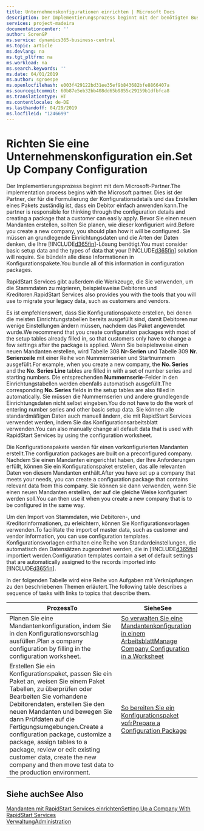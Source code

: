 ```yaml
---
title: Unternehmenskonfigurationen einrichten | Microsoft Docs
description: Der Implementierungsprozess beginnt mit der benötigten Business Central Lösung. Sie bündeln alle diese Informationen in Konfigurationspakete.
services: project-madeira
documentationcenter: ''
author: SorenGP
ms.service: dynamics365-business-central
ms.topic: article
ms.devlang: na
ms.tgt_pltfrm: na
ms.workload: na
ms.search.keywords: ''
ms.date: 04/01/2019
ms.author: sgroespe
ms.openlocfilehash: e003f429122bd31ee35ef9b843682bfe8866407a
ms.sourcegitcommit: 60b87e5eb32bb408dd65b9855c29159b1dfbfca8
ms.translationtype: HT
ms.contentlocale: de-DE
ms.lasthandoff: 04/29/2019
ms.locfileid: "1246699"
---
```

# <a name="set-up-company-configuration"></a><span data-ttu-id="d7415-104">Richten Sie eine Unternehmenskonfiguration ein.</span><span class="sxs-lookup"><span data-stu-id="d7415-104">Set Up Company Configuration</span></span>
<span data-ttu-id="d7415-105">Der Implementierungsprozess beginnt mit dem Microsoft-Partner.</span><span class="sxs-lookup"><span data-stu-id="d7415-105">The implementation process begins with the Microsoft partner.</span></span> <span data-ttu-id="d7415-106">Dies ist der Partner, der für die Formulierung der Konfigurationsdetails und das Erstellen eines Pakets zuständig ist, dass ein Debitor einfach anwenden kann.</span><span class="sxs-lookup"><span data-stu-id="d7415-106">The partner is responsible for thinking through the configuration details and creating a package that a customer can easily apply.</span></span> <span data-ttu-id="d7415-107">Bevor Sie einen neuen Mandanten erstellen, sollten Sie planen, wie dieser konfiguriert wird.</span><span class="sxs-lookup"><span data-stu-id="d7415-107">Before you create a new company, you should plan how it will be configured.</span></span> <span data-ttu-id="d7415-108">Sie müssen an grundlegende Einrichtungsdaten und die Arten der Daten denken, die Ihre [!INCLUDE[d365fin](includes/d365fin_md.md)]-Lösung benötigt.</span><span class="sxs-lookup"><span data-stu-id="d7415-108">You must consider basic setup data and the types of data that your [!INCLUDE[d365fin](includes/d365fin_md.md)] solution will require.</span></span> <span data-ttu-id="d7415-109">Sie bündeln alle diese Informationen in Konfigurationspakete.</span><span class="sxs-lookup"><span data-stu-id="d7415-109">You bundle all of this information in configuration packages.</span></span>

<span data-ttu-id="d7415-110">RapidStart Services gibt außerdem die Werkzeuge, die Sie verwenden, um die Stammdaten zu migrieren, beispielsweise Debitoren und Kreditoren.</span><span class="sxs-lookup"><span data-stu-id="d7415-110">RapidStart Services also provides you with the tools that you will use to migrate your legacy data, such as customers and vendors.</span></span>  

<span data-ttu-id="d7415-111">Es ist empfehlenswert, dass Sie Konfigurationspakete erstellen, bei denen die meisten Einrichtungstabellen bereits ausgefüllt sind, damit Debitoren nur wenige Einstellungen ändern müssen, nachdem das Paket angewendet wurde.</span><span class="sxs-lookup"><span data-stu-id="d7415-111">We recommend that you create configuration packages with most of the setup tables already filled in, so that customers only have to change a few settings after the package is applied.</span></span> <span data-ttu-id="d7415-112">Wenn Sie beispielsweise einen neuen Mandanten erstellen, wird Tabelle 308 **Nr-Serien** und Tabelle 309 **Nr. Serienzeile**  mit einer Reihe von Nummernserien und Startnummern ausgefüllt.</span><span class="sxs-lookup"><span data-stu-id="d7415-112">For example, when you create a new company, the **No. Series** and the **No. Series Line** tables are filled in with a set of number series and starting numbers.</span></span> <span data-ttu-id="d7415-113">Die entsprechenden **Nummernserie**-Felder in den Einrichtungstabellen werden ebenfalls automatisch ausgefüllt.</span><span class="sxs-lookup"><span data-stu-id="d7415-113">The corresponding **No. Series** fields in the setup tables are also filled in automatically.</span></span> <span data-ttu-id="d7415-114">Sie müssen die Nummernserien und andere grundlegende Einrichtungsdaten nicht selbst eingeben.</span><span class="sxs-lookup"><span data-stu-id="d7415-114">You do not have to do the work of entering number series and other basic setup data.</span></span> <span data-ttu-id="d7415-115">Sie können alle standardmäßigen Daten auch manuell ändern, die mit RapidStart Services verwendet werden, indem Sie das Konfigurationsarbeitsblatt verwenden.</span><span class="sxs-lookup"><span data-stu-id="d7415-115">You can also manually change all default data that is used with RapidStart Services by using the configuration worksheet.</span></span>  

<span data-ttu-id="d7415-116">Die Konfigurationspakete werden für einen vorkonfigurierten Mandanten erstellt.</span><span class="sxs-lookup"><span data-stu-id="d7415-116">The configuration packages are built on a preconfigured company.</span></span> <span data-ttu-id="d7415-117">Nachdem Sie einen Mandanten eingerichtet haben, der Ihre Anforderungen erfüllt, können Sie ein Konfigurationspaket erstellen, das alle relevanten Daten von diesem Mandanten enthält.</span><span class="sxs-lookup"><span data-stu-id="d7415-117">After you have set up a company that meets your needs, you can create a configuration package that contains relevant data from this company.</span></span> <span data-ttu-id="d7415-118">Sie können sie dann verwenden, wenn Sie einen neuen Mandanten erstellen, der auf die gleiche Weise konfiguriert werden soll.</span><span class="sxs-lookup"><span data-stu-id="d7415-118">You can then use it when you create a new company that is to be configured in the same way.</span></span>  

<span data-ttu-id="d7415-119">Um den Import von Stammdaten, wie Debitoren-, und Kreditorinformationen, zu erleichtern, können Sie Konfigurationsvorlagen verwenden.</span><span class="sxs-lookup"><span data-stu-id="d7415-119">To facilitate the import of master data, such as customer and vendor information, you can use configuration templates.</span></span> <span data-ttu-id="d7415-120">Konfigurationsvorlagen enthalten eine Reihe von Standardeinstellungen, die automatisch den Datensätzen zugeordnet werden, die in [!INCLUDE[d365fin](includes/d365fin_md.md)] importiert werden.</span><span class="sxs-lookup"><span data-stu-id="d7415-120">Configuration templates contain a set of default settings that are automatically assigned to the records imported into [!INCLUDE[d365fin](includes/d365fin_md.md)].</span></span>

<span data-ttu-id="d7415-121">In der folgenden Tabelle wird eine Reihe von Aufgaben mit Verknüpfungen zu den beschriebenen Themen erläutert.</span><span class="sxs-lookup"><span data-stu-id="d7415-121">The following table describes a sequence of tasks with links to topics that describe them.</span></span>

|<span data-ttu-id="d7415-122">**Prozess**</span><span class="sxs-lookup"><span data-stu-id="d7415-122">**To**</span></span>|<span data-ttu-id="d7415-123">**Siehe**</span><span class="sxs-lookup"><span data-stu-id="d7415-123">**See**</span></span>|  
|------------|-------------|  
|<span data-ttu-id="d7415-124">Planen Sie eine Mandantenkonfiguration, indem Sie in den Konfigurationsvorschlag ausfüllen.</span><span class="sxs-lookup"><span data-stu-id="d7415-124">Plan a company configuration by filling in the configuration worksheet.</span></span>|[<span data-ttu-id="d7415-125">So verwalten Sie eine Mandantenkonfiguration in einem Arbeitsblatt</span><span class="sxs-lookup"><span data-stu-id="d7415-125">Manage Company Configuration in a Worksheet</span></span>](admin-how-to-manage-company-configuration-in-a-worksheet.md)|  
|<span data-ttu-id="d7415-126">Erstellen Sie ein Konfigurationspaket, passen Sie ein Paket an, weisen Sie einem Paket Tabellen, zu überprüfen oder Bearbeiten Sie vorhandene Debitorendaten, erstellen Sie den neuen Mandanten und bewegen Sie dann Prüfdaten auf die Fertigungsumgebungen.</span><span class="sxs-lookup"><span data-stu-id="d7415-126">Create a configuration package, customize a package, assign tables to a package, review or edit existing customer data, create the new company and then move test data to the production environment.</span></span>|[<span data-ttu-id="d7415-127">So bereiten Sie ein Konfigurationspaket vofr</span><span class="sxs-lookup"><span data-stu-id="d7415-127">Prepare a Configuration Package</span></span>](admin-how-to-prepare-a-configuration-package.md)| 

## <a name="see-also"></a><span data-ttu-id="d7415-128">Siehe auch</span><span class="sxs-lookup"><span data-stu-id="d7415-128">See Also</span></span>  
[<span data-ttu-id="d7415-129">Mandanten mit RapidStart Services einrichten</span><span class="sxs-lookup"><span data-stu-id="d7415-129">Setting Up a Company With RapidStart Services</span></span>](admin-set-up-a-company-with-rapidstart.md)  
[<span data-ttu-id="d7415-130">Verwaltung</span><span class="sxs-lookup"><span data-stu-id="d7415-130">Administration</span></span>](admin-setup-and-administration.md)
